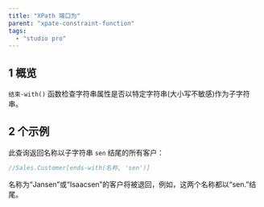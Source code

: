 ```yaml
---
title: "XPath 端口为"
parent: "xpate-constraint-function"
tags:
  - "studio pro"
---
```


## 1 概览

`结束-with()` 函数检查字符串属性是否以特定字符串(大小写不敏感)作为子字符串。

## 2 个示例

此查询返回名称以子字符串 `sen` 结尾的所有客户：

```java
//Sales.Customer[ends-with(名称, 'sen')]
```

名称为“Jansen”或“Isaacsen”的客户将被退回，例如，这两个名称都以“sen.”结尾。


